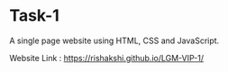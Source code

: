# Task-1

A single page website using HTML, CSS and JavaScript.

Website Link : https://rishakshi.github.io/LGM-VIP-1/
